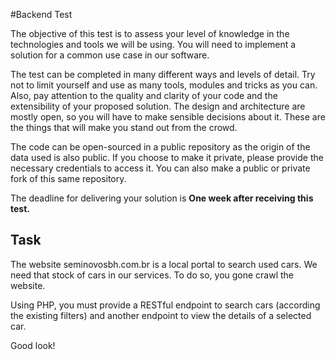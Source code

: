 #Backend Test

The objective of this test is to assess your level of knowledge in the technologies and tools we will be using. You will need to implement a solution for a common use case in our software.

The test can be completed in many different ways and levels of detail. Try not to limit yourself and use as many tools, modules and tricks as you can. Also, pay attention to the quality and clarity of your code and the extensibility of your proposed solution. The design and architecture are mostly open, so you will have to make sensible decisions about it. These are the things that will make you stand out from the crowd.

The code can be open-sourced in a public repository as the origin of the data used is also public. If you choose to make it private, please provide the necessary credentials to access it. You can also make a public or private fork of this same repository.

The deadline for delivering your solution is **One week after receiving this test.**

## Task

The website seminovosbh.com.br is a local portal to search used cars. We need that stock of cars in our services. To do so, you gone crawl the website.

Using PHP, you must provide a RESTful endpoint to search cars (according the existing filters) and another endpoint to view the details of a selected car.

Good look!


